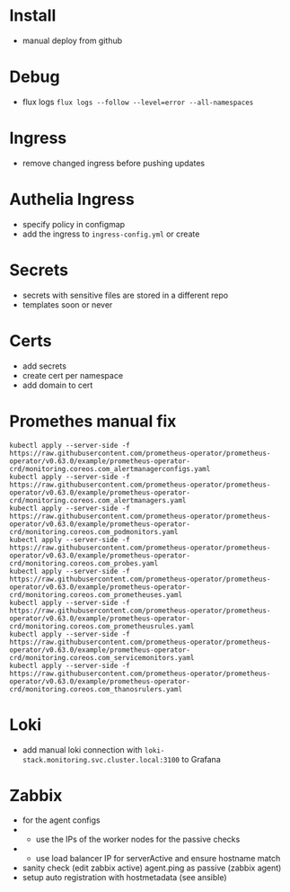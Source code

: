 # Install

* manual deploy from github

# Debug

* flux logs `flux logs --follow --level=error --all-namespaces`

# Ingress

* remove changed ingress before pushing updates

# Authelia Ingress

* specify policy in configmap
* add the ingress to `ingress-config.yml` or create 

# Secrets

* secrets with sensitive files are stored in a different repo
* templates soon or never

# Certs

* add secrets
* create cert per namespace
* add domain to cert

# Promethes manual fix
```
kubectl apply --server-side -f https://raw.githubusercontent.com/prometheus-operator/prometheus-operator/v0.63.0/example/prometheus-operator-crd/monitoring.coreos.com_alertmanagerconfigs.yaml
kubectl apply --server-side -f https://raw.githubusercontent.com/prometheus-operator/prometheus-operator/v0.63.0/example/prometheus-operator-crd/monitoring.coreos.com_alertmanagers.yaml
kubectl apply --server-side -f https://raw.githubusercontent.com/prometheus-operator/prometheus-operator/v0.63.0/example/prometheus-operator-crd/monitoring.coreos.com_podmonitors.yaml
kubectl apply --server-side -f https://raw.githubusercontent.com/prometheus-operator/prometheus-operator/v0.63.0/example/prometheus-operator-crd/monitoring.coreos.com_probes.yaml
kubectl apply --server-side -f https://raw.githubusercontent.com/prometheus-operator/prometheus-operator/v0.63.0/example/prometheus-operator-crd/monitoring.coreos.com_prometheuses.yaml
kubectl apply --server-side -f https://raw.githubusercontent.com/prometheus-operator/prometheus-operator/v0.63.0/example/prometheus-operator-crd/monitoring.coreos.com_prometheusrules.yaml
kubectl apply --server-side -f https://raw.githubusercontent.com/prometheus-operator/prometheus-operator/v0.63.0/example/prometheus-operator-crd/monitoring.coreos.com_servicemonitors.yaml
kubectl apply --server-side -f https://raw.githubusercontent.com/prometheus-operator/prometheus-operator/v0.63.0/example/prometheus-operator-crd/monitoring.coreos.com_thanosrulers.yaml
```

# Loki 

* add manual loki connection with `loki-stack.monitoring.svc.cluster.local:3100` to Grafana

# Zabbix

* for the agent configs
* * use the IPs of the worker nodes for the passive checks
* * use load balancer IP for serverActive and ensure hostname match 
* sanity check (edit zabbix active) agent.ping as passive (zabbix agent)
* setup auto registration with hostmetadata (see ansible)
